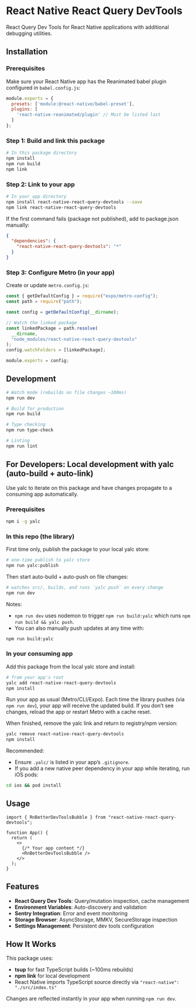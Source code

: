 # React Native React Query DevTools

React Query Dev Tools for React Native applications with additional debugging utilities.

## Installation

### Prerequisites

Make sure your React Native app has the Reanimated babel plugin configured in `babel.config.js`:

```javascript
module.exports = {
  presets: ['module:@react-native/babel-preset'],
  plugins: [
    'react-native-reanimated/plugin' // Must be listed last
  ]
};
```

### Step 1: Build and link this package

```bash
# In this package directory
npm install
npm run build
npm link
```

### Step 2: Link to your app

```bash
# In your app directory
npm install react-native-react-query-devtools --save
npm link react-native-react-query-devtools
```

If the first command fails (package not published), add to package.json manually:

```json
{
  "dependencies": {
    "react-native-react-query-devtools": "*"
  }
}
```

### Step 3: Configure Metro (in your app)

Create or update `metro.config.js`:

```javascript
const { getDefaultConfig } = require("expo/metro-config");
const path = require("path");

const config = getDefaultConfig(__dirname);

// Watch the linked package
const linkedPackage = path.resolve(
  __dirname,
  "node_modules/react-native-react-query-devtools"
);
config.watchFolders = [linkedPackage];

module.exports = config;
```

## Development

```bash
# Watch mode (rebuilds on file changes ~100ms)
npm run dev

# Build for production
npm run build

# Type checking
npm run type-check

# Linting
npm run lint
```

## For Developers: Local development with yalc (auto-build + auto-link)

Use yalc to iterate on this package and have changes propagate to a consuming app automatically.

### Prerequisites

```sh
npm i -g yalc
```

### In this repo (the library)

First time only, publish the package to your local yalc store:

```sh
# one-time publish to yalc store
npm run yalc:publish
```

Then start auto-build + auto-push on file changes:

```sh
# watches src/, builds, and runs `yalc push` on every change
npm run dev
```

Notes:

- `npm run dev` uses nodemon to trigger `npm run build:yalc` which runs `npm run build && yalc push`.
- You can also manually push updates at any time with:

```sh
npm run build:yalc
```

### In your consuming app

Add this package from the local yalc store and install:

```sh
# from your app's root
yalc add react-native-react-query-devtools
npm install
```

Run your app as usual (Metro/CLI/Expo). Each time the library pushes (via `npm run dev`), your app will receive the updated build. If you don’t see changes, reload the app or restart Metro with a cache reset.

When finished, remove the yalc link and return to registry/npm version:

```sh
yalc remove react-native-react-query-devtools
npm install
```

Recommended:

- Ensure `.yalc/` is listed in your app’s `.gitignore`.
- If you add a new native peer dependency in your app while iterating, run iOS pods:

```sh
cd ios && pod install
```

## Usage

```tsx
import { RnBetterDevToolsBubble } from "react-native-react-query-devtools";

function App() {
  return (
    <>
      {/* Your app content */}
      <RnBetterDevToolsBubble />
    </>
  );
}
```

## Features

- **React Query Dev Tools**: Query/mutation inspection, cache management
- **Environment Variables**: Auto-discovery and validation
- **Sentry Integration**: Error and event monitoring
- **Storage Browser**: AsyncStorage, MMKV, SecureStorage inspection
- **Settings Management**: Persistent dev tools configuration

## How It Works

This package uses:

- **tsup** for fast TypeScript builds (~100ms rebuilds)
- **npm link** for local development
- React Native imports TypeScript source directly via `"react-native": "./src/index.ts"`

Changes are reflected instantly in your app when running `npm run dev`.

